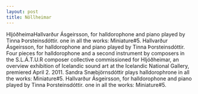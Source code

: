 ```yaml
---
layout: post
title: Nöllheimar
---
```


HljóðheimaHallvarður Ásgeirsson, for halldorophone and piano played by Tinna Þorsteinsdóttir.
one in all the works:
Miniature#5. Hallvarður Ásgeirsson, for halldorophone and piano played by Tinna Þorsteinsdóttir.
Four pieces for halldorophone and a second instrument by composers in the S.L.Á.T.U.R composer collective commissioned for Hljóðheimar, an overview exhibition of Icelandic sound art at the Icelandic National Gallery, premiered April 2. 2011. Sandra Snæbjörnsdóttir plays halldorophrone in all the works:
Miniature#5. Hallvarður Ásgeirsson, for halldorophone and piano played by Tinna Þorsteinsdóttir.
one in all the works:
Miniature#5. 
